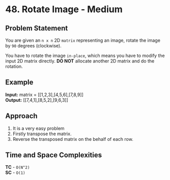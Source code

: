 # 48. Rotate Image - Medium

## Problem Statement
You are given an `n x n` 2D `matrix` representing an image, rotate the image by `90` degrees (clockwise).

You have to rotate the image `in-place`, which means you have to modify the input 2D matrix directly. **DO NOT** allocate another 2D matrix and do the rotation.

## Example
**Input:** matrix = [[1,2,3],[4,5,6],[7,8,9]]<br>
**Output:** [[7,4,1],[8,5,2],[9,6,3]]

## Approach
1. It is a very easy problem
2. Firstly transpose the matrix.
3. Reverse the transposed matrix on the behalf of each row.

## Time and Space Complexities
**TC** - `O(N^2)`<br>
**SC** - `O(1)`
